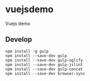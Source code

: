 # vuejsdemo
Vuejs demo


## Develop

```shell
npm install -g gulp
npm install --save-dev gulp
npm install --save-dev gulp-uglify
npm install --save-dev gulp-jslint
npm install --save-dev gulp-concat
npm install --save-dev browser-sync
```